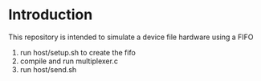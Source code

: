 # Introduction

This repository is intended to simulate a device file hardware using a FIFO

1. run host/setup.sh to create the fifo
2. compile and run multiplexer.c
3. run host/send.sh